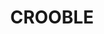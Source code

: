 ---
lastmod: '2025-04-06T06:05:20+00:00'
latitude: -29.474921
layout: suburb
longitude: 149.462148
postcode: '2400'
state: NSW
title: CROOBLE
url: /nsw/crooble/
---